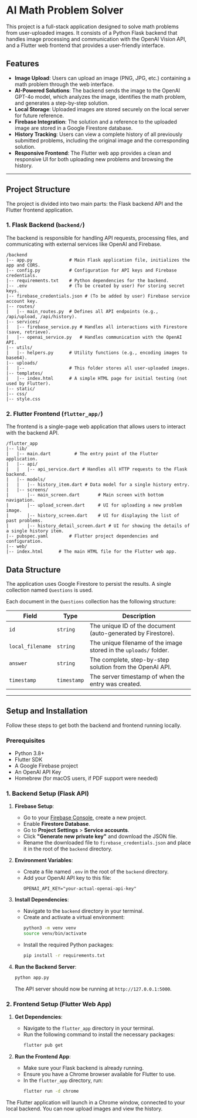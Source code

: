 # AI Math Problem Solver

This project is a full-stack application designed to solve math problems from user-uploaded images. It consists of a Python Flask backend that handles image processing and communication with the OpenAI Vision API, and a Flutter web frontend that provides a user-friendly interface.

## Features

* **Image Upload**: Users can upload an image (PNG, JPG, etc.) containing a math problem through the web interface.
* **AI-Powered Solutions**: The backend sends the image to the OpenAI GPT-4o model, which analyzes the image, identifies the math problem, and generates a step-by-step solution.
* **Local Storage**: Uploaded images are stored securely on the local server for future reference.
* **Firebase Integration**: The solution and a reference to the uploaded image are stored in a Google Firestore database.
* **History Tracking**: Users can view a complete history of all previously submitted problems, including the original image and the corresponding solution.
* **Responsive Frontend**: The Flutter web app provides a clean and responsive UI for both uploading new problems and browsing the history.

---

## Project Structure

The project is divided into two main parts: the Flask backend API and the Flutter frontend application.

### 1. Flask Backend (`backend/`)

The backend is responsible for handling API requests, processing files, and communicating with external services like OpenAI and Firebase.

```
/backend
|-- app.py              # Main Flask application file, initializes the app and CORS.
|-- config.py           # Configuration for API keys and Firebase credentials.
|-- requirements.txt    # Python dependencies for the backend.
|-- .env                # (To be created by user) For storing secret keys.
|-- firebase_credentials.json # (To be added by user) Firebase service account key.
|-- routes/
|   |-- main_routes.py  # Defines all API endpoints (e.g., /api/upload, /api/history).
|-- services/
|   |-- firebase_service.py # Handles all interactions with Firestore (save, retrieve).
|   |-- openai_service.py   # Handles communication with the OpenAI API.
|-- utils/
|   |-- helpers.py      # Utility functions (e.g., encoding images to base64).
|-- uploads/
|   |--                 # This folder stores all user-uploaded images.
|-- templates/
|   |-- index.html      # A simple HTML page for initial testing (not used by Flutter).
|-- static/
|-- css/
|-- style.css
```
### 2. Flutter Frontend (`flutter_app/`)

The frontend is a single-page web application that allows users to interact with the backend API.

```
/flutter_app
|-- lib/
|   |-- main.dart         # The entry point of the Flutter application.
|   |-- api/
|   |   |-- api_service.dart # Handles all HTTP requests to the Flask backend.
|   |-- models/
|   |   |-- history_item.dart # Data model for a single history entry.
|   |-- screens/
|       |-- main_screen.dart       # Main screen with bottom navigation.
|       |-- upload_screen.dart     # UI for uploading a new problem image.
|       |-- history_screen.dart    # UI for displaying the list of past problems.
|       |-- history_detail_screen.dart # UI for showing the details of a single history item.
|-- pubspec.yaml        # Flutter project dependencies and configuration.
|-- web/
|-- index.html      # The main HTML file for the Flutter web app.
```
## Data Structure

The application uses Google Firestore to persist the results. A single collection named `Questions` is used.

Each document in the `Questions` collection has the following structure:

| Field            | Type      | Description                                                 |
| ---------------- | --------- | ----------------------------------------------------------- |
| `id`             | `string`  | The unique ID of the document (auto-generated by Firestore).|
| `local_filename` | `string`  | The unique filename of the image stored in the `uploads/` folder. |
| `answer`         | `string`  | The complete, step-by-step solution from the OpenAI API.    |
| `timestamp`      | `timestamp` | The server timestamp of when the entry was created.       |

---

## Setup and Installation

Follow these steps to get both the backend and frontend running locally.

### Prerequisites

* Python 3.8+
* Flutter SDK
* A Google Firebase project
* An OpenAI API Key
* Homebrew (for macOS users, if PDF support were needed)

### 1. Backend Setup (Flask API)

1.  **Firebase Setup**:
    * Go to your [Firebase Console](https://console.firebase.google.com/), create a new project.
    * Enable **Firestore Database**.
    * Go to **Project Settings** > **Service accounts**.
    * Click **"Generate new private key"** and download the JSON file.
    * Rename the downloaded file to `firebase_credentials.json` and place it in the root of the `backend` directory.

2.  **Environment Variables**:
    * Create a file named `.env` in the root of the `backend` directory.
    * Add your OpenAI API key to this file:
        ```
        OPENAI_API_KEY="your-actual-openai-api-key"
        ```

3.  **Install Dependencies**:
    * Navigate to the `backend` directory in your terminal.
    * Create and activate a virtual environment:
        ```bash
        python3 -m venv venv
        source venv/bin/activate
        ```
    * Install the required Python packages:
        ```bash
        pip install -r requirements.txt
        ```

4.  **Run the Backend Server**:
    ```bash
    python app.py
    ```
    The API server should now be running at `http://127.0.0.1:5000`.

### 2. Frontend Setup (Flutter Web App)

1.  **Get Dependencies**:
    * Navigate to the `flutter_app` directory in your terminal.
    * Run the following command to install the necessary packages:
        ```bash
        flutter pub get
        ```

2.  **Run the Frontend App**:
    * Make sure your Flask backend is already running.
    * Ensure you have a Chrome browser available for Flutter to use.
    * In the `flutter_app` directory, run:
        ```bash
        flutter run -d chrome
        ```

The Flutter application will launch in a Chrome window, connected to your local backend. You can now upload images and view the history.